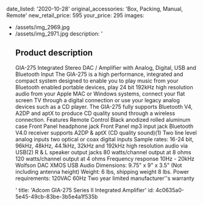 date_listed: '2020-10-28'
original_accessories: 'Box, Packing, Manual, Remote'
new_retail_price: 595
your_price: 295
images:
  - /assets/img_2969.jpg
  - /assets/img_2971.jpg
description: '<h2>Product description</h2><p>GIA-275 Integrated Stereo DAC / Amplifier with Analog, Digital, USB and Bluetooth Input The GIA-275 is a high performance, integrated and compact system designed to enable you to play music from your Bluetooth enabled portable devices, play 24 bit 192kHz high resolution audio from your Apple MAC or Windows systems, connect your flat screen TV through a digital connection or use your legacy analog devices such as a CD player. The GIA-275 fully supports Bluetooth V4, A2DP and aptX to produce CD quality sound through a wireless connection. Features Remote Control Black anodized rolled aluminum case Front Panel headphone jack Front Panel mp3 input jack Bluetooth V4.0 receiver supports A2DP &amp; aptX (CD quality sound)(1) Two line level analog inputs two optical or coax digital inputs Sample rates: 16-24 bit, 96kHz, 48kHz, 44.1kHz, 32kHz and 192kHz high resolution audio via USB(2) R &amp; L speaker output jacks 80 watts/channel output at 8 ohms 120 watts/channel output at 4 ohms Frequency response 10Hz - 20kHz Wolfson DAC XMOS USB Audio Dimensions: 9.75" x 9" x 3.5" (Not including antenna height) Weight: 6 lbs, shipping weight 8 lbs. Power requirements: 120VAC 60Hz Two year limited manufacturer''s warranty</p>'
title: 'Adcom GIA-275 Series II Integrated Amplifier'
id: 4c0635a0-5e45-49cb-83be-3b5e4a1f535b
